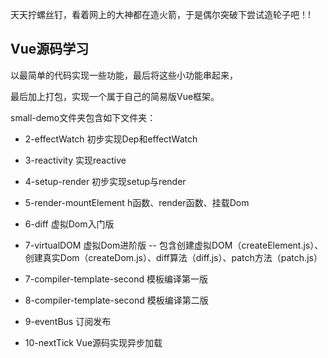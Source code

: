 

天天拧螺丝钉，看着网上的大神都在造火箭，于是偶尔突破下尝试造轮子吧！!

##  Vue源码学习


以最简单的代码实现一些功能，最后将这些小功能串起来，

最后加上打包，实现一个属于自己的简易版Vue框架。


small-demo文件夹包含如下文件夹：

- 2-effectWatch   初步实现Dep和effectWatch

- 3-reactivity    实现reactive

- 4-setup-render 初步实现setup与render

- 5-render-mountElement  h函数、render函数、挂载Dom

- 6-diff         虚拟Dom入门版
- 7-virtualDOM   虚拟Dom进阶版 -- 包含创建虚拟DOM（createElement.js）、创建真实Dom（createDom.js）、diff算法（diff.js）、patch方法（patch.js）

- 7-compiler-template-second   模板编译第一版
- 8-compiler-template-second   模板编译第二版

-  9-eventBus  订阅发布

-  10-nextTick  Vue源码实现异步加载



